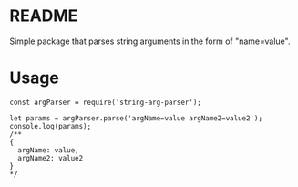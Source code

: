 # README

Simple package that parses string arguments in the form of "name=value".

# Usage

```
const argParser = require('string-arg-parser');

let params = argParser.parse('argName=value argName2=value2');
console.log(params);
/**
{
  argName: value,
  argName2: value2
}
*/
```
